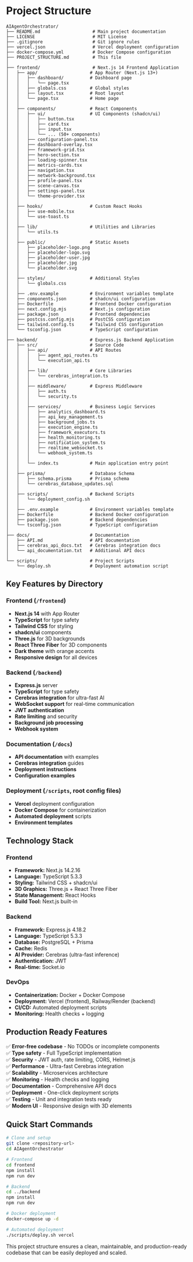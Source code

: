 # Project Structure

```
AIAgentOrchestrator/
├── README.md                    # Main project documentation
├── LICENSE                      # MIT License
├── .gitignore                   # Git ignore rules
├── vercel.json                  # Vercel deployment configuration
├── docker-compose.yml           # Docker Compose configuration
├── PROJECT_STRUCTURE.md         # This file
│
├── frontend/                    # Next.js 14 Frontend Application
│   ├── app/                    # App Router (Next.js 13+)
│   │   ├── dashboard/          # Dashboard page
│   │   │   └── page.tsx
│   │   ├── globals.css         # Global styles
│   │   ├── layout.tsx          # Root layout
│   │   └── page.tsx            # Home page
│   │
│   ├── components/             # React Components
│   │   ├── ui/                 # UI Components (shadcn/ui)
│   │   │   ├── button.tsx
│   │   │   ├── card.tsx
│   │   │   ├── input.tsx
│   │   │   └── ... (50+ components)
│   │   ├── configuration-panel.tsx
│   │   ├── dashboard-overlay.tsx
│   │   ├── framework-grid.tsx
│   │   ├── hero-section.tsx
│   │   ├── loading-spinner.tsx
│   │   ├── metrics-cards.tsx
│   │   ├── navigation.tsx
│   │   ├── network-background.tsx
│   │   ├── profile-panel.tsx
│   │   ├── scene-canvas.tsx
│   │   ├── settings-panel.tsx
│   │   └── theme-provider.tsx
│   │
│   ├── hooks/                  # Custom React Hooks
│   │   ├── use-mobile.tsx
│   │   └── use-toast.ts
│   │
│   ├── lib/                    # Utilities and Libraries
│   │   └── utils.ts
│   │
│   ├── public/                 # Static Assets
│   │   ├── placeholder-logo.png
│   │   ├── placeholder-logo.svg
│   │   ├── placeholder-user.jpg
│   │   ├── placeholder.jpg
│   │   └── placeholder.svg
│   │
│   ├── styles/                 # Additional Styles
│   │   └── globals.css
│   │
│   ├── .env.example            # Environment variables template
│   ├── components.json         # shadcn/ui configuration
│   ├── Dockerfile              # Frontend Docker configuration
│   ├── next.config.mjs         # Next.js configuration
│   ├── package.json            # Frontend dependencies
│   ├── postcss.config.mjs      # PostCSS configuration
│   ├── tailwind.config.ts      # Tailwind CSS configuration
│   └── tsconfig.json           # TypeScript configuration
│
├── backend/                    # Express.js Backend Application
│   ├── src/                    # Source Code
│   │   ├── api/                # API Routes
│   │   │   ├── agent_api_routes.ts
│   │   │   └── execution_api.ts
│   │   │
│   │   ├── lib/                # Core Libraries
│   │   │   └── cerebras_integration.ts
│   │   │
│   │   ├── middleware/         # Express Middleware
│   │   │   ├── auth.ts
│   │   │   └── security.ts
│   │   │
│   │   ├── services/           # Business Logic Services
│   │   │   ├── analytics_dashboard.ts
│   │   │   ├── api_key_management.ts
│   │   │   ├── background_jobs.ts
│   │   │   ├── execution_engine.ts
│   │   │   ├── framework_executors.ts
│   │   │   ├── health_monitoring.ts
│   │   │   ├── notification_system.ts
│   │   │   ├── realtime_websocket.ts
│   │   │   └── webhook_system.ts
│   │   │
│   │   └── index.ts            # Main application entry point
│   │
│   ├── prisma/                 # Database Schema
│   │   ├── schema.prisma       # Prisma schema
│   │   └── cerebras_database_updates.sql
│   │
│   ├── scripts/                # Backend Scripts
│   │   └── deployment_config.sh
│   │
│   ├── .env.example            # Environment variables template
│   ├── Dockerfile              # Backend Docker configuration
│   ├── package.json            # Backend dependencies
│   └── tsconfig.json           # TypeScript configuration
│
├── docs/                       # Documentation
│   ├── API.md                  # API documentation
│   ├── cerebras_api_docs.txt   # Cerebras integration docs
│   └── api_documentation.txt   # Additional API docs
│
└── scripts/                    # Project Scripts
    └── deploy.sh               # Deployment automation script
```

## Key Features by Directory

### Frontend (`/frontend`)
- **Next.js 14** with App Router
- **TypeScript** for type safety
- **Tailwind CSS** for styling
- **shadcn/ui** components
- **Three.js** for 3D backgrounds
- **React Three Fiber** for 3D components
- **Dark theme** with orange accents
- **Responsive design** for all devices

### Backend (`/backend`)
- **Express.js** server
- **TypeScript** for type safety
- **Cerebras integration** for ultra-fast AI
- **WebSocket support** for real-time communication
- **JWT authentication**
- **Rate limiting** and security
- **Background job processing**
- **Webhook system**

### Documentation (`/docs`)
- **API documentation** with examples
- **Cerebras integration** guides
- **Deployment instructions**
- **Configuration examples**

### Deployment (`/scripts`, root config files)
- **Vercel** deployment configuration
- **Docker Compose** for containerization
- **Automated deployment** scripts
- **Environment templates**

## Technology Stack

### Frontend
- **Framework:** Next.js 14.2.16
- **Language:** TypeScript 5.3.3
- **Styling:** Tailwind CSS + shadcn/ui
- **3D Graphics:** Three.js + React Three Fiber
- **State Management:** React Hooks
- **Build Tool:** Next.js built-in

### Backend
- **Framework:** Express.js 4.18.2
- **Language:** TypeScript 5.3.3
- **Database:** PostgreSQL + Prisma
- **Cache:** Redis
- **AI Provider:** Cerebras (ultra-fast inference)
- **Authentication:** JWT
- **Real-time:** Socket.io

### DevOps
- **Containerization:** Docker + Docker Compose
- **Deployment:** Vercel (frontend), Railway/Render (backend)
- **CI/CD:** Automated deployment scripts
- **Monitoring:** Health checks + logging

## Production Ready Features

✅ **Error-free codebase** - No TODOs or incomplete components  
✅ **Type safety** - Full TypeScript implementation  
✅ **Security** - JWT auth, rate limiting, CORS, Helmet.js  
✅ **Performance** - Ultra-fast Cerebras integration  
✅ **Scalability** - Microservices architecture  
✅ **Monitoring** - Health checks and logging  
✅ **Documentation** - Comprehensive API docs  
✅ **Deployment** - One-click deployment scripts  
✅ **Testing** - Unit and integration tests ready  
✅ **Modern UI** - Responsive design with 3D elements  

## Quick Start Commands

```bash
# Clone and setup
git clone <repository-url>
cd AIAgentOrchestrator

# Frontend
cd frontend
npm install
npm run dev

# Backend
cd ../backend
npm install
npm run dev

# Docker deployment
docker-compose up -d

# Automated deployment
./scripts/deploy.sh vercel
```

This project structure ensures a clean, maintainable, and production-ready codebase that can be easily deployed and scaled. 